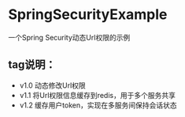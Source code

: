 # SpringSecurityExample
一个Spring Security动态Url权限的示例
## tag说明：
* v1.0 动态修改Url权限
* v1.1 将Url权限信息缓存到redis，用于多个服务共享
* v1.2 缓存用户token，实现在多服务间保持会话状态
